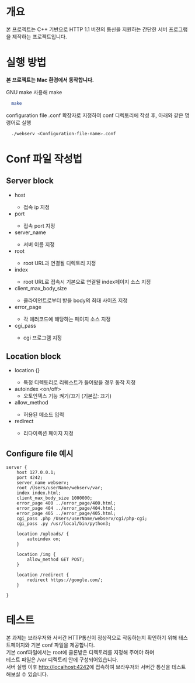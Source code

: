 # 개요

본 프로젝트는 C++ 기반으로 HTTP 1.1 버전의 통신을 지원하는 간단한 서버 프로그램을 제작하는 프로젝트입니다.

# 실행 방법

**본 프로젝트는 Mac 환경에서 동작합니다.**

GNU make 사용해 make
```bash
  make
```
configuration file .conf 확장자로 지정하여 conf 디렉토리에 작성 후, 아래와 같은 명령어로 실행
```bash
  ./webserv <Configuration-file-name>.conf
```
# Conf 파일 작성법

## Server block

* host <IPv4-format>
  * 접속 ip 지정
* port <port-number>
  * 접속 port 지정
* server_name <server-name>
  * 서버 이름 지정
* root <root-directory>
  * root URL과 연결될 디렉토리 지정
* index <index-page-source>
  * root URL로 접속시 기본으로 연결될 index페이지 소스 지정
* client_max_body_size <integer-size>
  * 클라이언트로부터 받을 body의 최대 사이즈 지정
* error_page <error-code> <error-page-source-directory>
  * 각 에러코드에 해당하는 페이지 소스 지정
* cgi_pass <cgi-extension> <cgi-program-directory>
  * cgi 프로그램 지정
  
## Location block

* location <directory> {}
  * 특정 디렉토리로 리퀘스트가 들어왔을 경우 동작 지정
* autoindex <on/off>
  * 오토인덱스 기능 켜기/끄기 (기본값: 끄기)
* allow_method <HTTP-Methods>
  * 허용된 메소드 입력
* redirect <redirection-URL>
  * 리다이렉션 페이지 지정

## Configure file 예시

```plain text
server {
    host 127.0.0.1;
    port 4242;
    server_name webserv;
    root /Users/userName/webserv/var;
    index index.html;
    client_max_body_size 1000000;
    error_page 400 ../error_page/400.html;
    error_page 404 ../error_page/404.html;
    error_page 405 ../error_page/405.html;
    cgi_pass .php /Users/userName/webserv/cgi/php-cgi;
    cgi_pass .py /usr/local/bin/python3;

    location /uploads/ {
        autoindex on;
    }

    location /img {
        allow_method GET POST;
    }

    location /redirect {
        redirect https://google.com/;
    }

}
```

# 테스트

본 과제는 브라우저와 서버간 HTTP통신이 정상적으로 작동하는지 확인하기 위해 테스트페이지와 기본 conf 파일을 제공합니다.</br>
기본 conf파일에서는 root에 클론받은 디렉토리를 지정해 주어야 하며</br>
테스트 파일은 /var 디렉토리 안에 구성되어있습니다.</br>
서버 실행 이후 [http://localhost:4242](http://localhost:4242)에 접속하여 브라우저와 서버간 통신을 테스트 해보실 수 있습니다.
